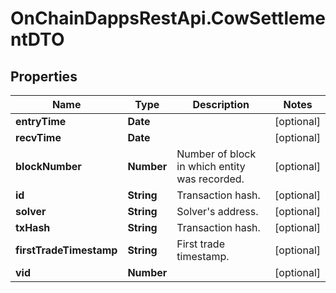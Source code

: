 # OnChainDappsRestApi.CowSettlementDTO

## Properties

Name | Type | Description | Notes
------------ | ------------- | ------------- | -------------
**entryTime** | **Date** |  | [optional] 
**recvTime** | **Date** |  | [optional] 
**blockNumber** | **Number** | Number of block in which entity was recorded. | [optional] 
**id** | **String** | Transaction hash. | [optional] 
**solver** | **String** | Solver&#39;s address. | [optional] 
**txHash** | **String** | Transaction hash. | [optional] 
**firstTradeTimestamp** | **String** | First trade timestamp. | [optional] 
**vid** | **Number** |  | [optional] 



